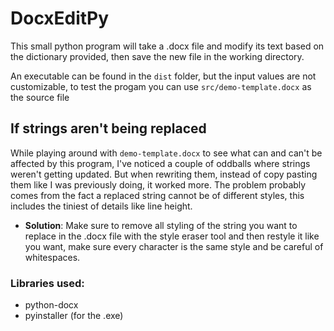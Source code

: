 # DocxEditPy

This small python program will take a .docx file and modify its text based on the dictionary provided, then save the new file in the working directory.

An executable can be found in the ```dist``` folder, but the input values are not customizable, to test the progam you can use ```src/demo-template.docx``` as the source file

## If strings aren't being replaced
While playing around with ```demo-template.docx``` to see what can and can't be affected by this program, I've noticed a couple of oddballs where strings weren't getting updated. But when rewriting them, instead of copy pasting them like I was previously doing, it worked more. The problem probably comes from the fact a replaced string cannot be of different styles, this includes the tiniest of details like line height.
- **Solution**: Make sure to remove all styling of the string you want to replace in the .docx file with the style eraser tool and then restyle it like you want, make sure every character is the same style and be careful of whitespaces.

### Libraries used:
- python-docx
- pyinstaller (for the .exe)
